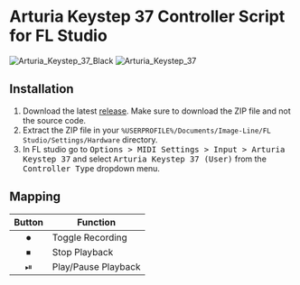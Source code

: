 # Arturia Keystep 37 Controller Script for FL Studio

![Arturia_Keystep_37_Black](https://user-images.githubusercontent.com/16174954/209695523-1e63591b-a9ed-46e1-9b62-78b5f5c0a085.png)
![Arturia_Keystep_37](https://user-images.githubusercontent.com/16174954/209695384-f355a731-3998-4836-a49b-2ded002cf8ab.png)

## Installation

1. Download the latest [release](../../releases). Make sure to download the ZIP file and not the source code.
2. Extract the ZIP file in your `%USERPROFILE%/Documents/Image-Line/FL Studio/Settings/Hardware` directory.
3. In FL studio go to <kbd>Options > MIDI Settings > Input > Arturia Keystep 37</kbd> and select <kbd>Arturia Keystep 37 (User)</kbd> from the <kbd>Controller Type</kbd> dropdown menu.

## Mapping

| Button  | Function            |
|:-------:|---------------------|
| &#9210; | Toggle Recording    |
| &#9209; | Stop Playback       |
| &#9199; | Play/Pause Playback |
